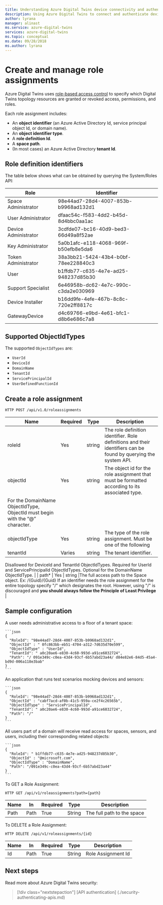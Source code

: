 ```yaml
---
title: Understanding Azure Digital Twins device connectivity and authentication | Microsoft Docs
description: Using Azure Digital Twins to connect and authenticate devices
author: lyrana
manager: alinast
ms.service: azure-digital-twins
services: azure-digital-twins
ms.topic: conceptual
ms.date: 09/28/2018
ms.author: lyrana
---
```


# Create and manage role assignments

Azure Digital Twins uses [role-based access control](./security-role-based-access-control.md) to specify which Digital Twins topology resources are granted or revoked access, permissions, and roles.

Each role assignment includes:

* An **object identifier** (an Azure Active Directory Id, service principal object Id, or domain name).
* An **object identifier type**.
* A **role definition Id**.
* A **space path**.
* (In most cases) an Azure Active Directory **tenant Id**.

## Role definition identifiers

The table below shows what can be obtained by querying the System/Roles API:

|**Role** | **Identifier** |
|---------|---------|
| Space Administrator | 98e44ad7-28d4-4007-853b-b9968ad132d1 |
| User Administrator| dfaac54c-f583-4dd2-b45d-8d4bbc0aa1ac |
| Device Administrator | 3cdfde07-bc16-40d9-bed3-66d49a8f52ae |
| Key Administrator | 5a0b1afc-e118-4068-969f-b50efb8e5da6 |
| Token Administrator | 38a3bb21-5424-43b4-b0bf-78ee228840c3 |
| User | b1ffdb77-c635-4e7e-ad25-948237d85b30 |
| Support Specialist | 6e46958b-dc62-4e7c-990c-c3da2e030969 |
| Device Installer | b16dd9fe-4efe-467b-8c8c-720e2ff8817c |
| GatewayDevice | d4c69766-e9bd-4e61-bfc1-d8b6e686c7a8 |

## Supported ObjectIdTypes

The supported `ObjectIdTypes` are:

* `UserId`
* `DeviceId`
* `DomainName`
* `TenantId`
* `ServicePrincipalId`
* `UserDefinedFunctionId`

## Create a role assignment

```plaintext
HTTP POST /api/v1.0/roleassignments
```

| **Name** | **Required** | **Type** | **Description** |
|---------|---------|---------|---------|
|roleId	| Yes |	string | The role definition identifier. Role definitions and their identifiers can be found by querying the system API. |
|objectId | Yes |	string | The object id for the role assignment that must be formatted according to its associated type.
For the DomainName ObjectIdType, ObjectId must begin with the “@” character. |
| objectIdType | Yes |string | The type of the role assignment. Must be one of the following |
| tenantId | Varies | string |	The tenant identifier.
Disallowed for DeviceId and TenantId ObjectIdTypes.
Required for UserId and ServicePrincipalId ObjectIdTypes.
Optional for the DomainName ObjectIdType. |
| path* | Yes | string |The full access path to the Space object. Ex: /{Guid}/{Guid} If an identifier needs the role assignment for the entire topology specify "/" which designates the root. However, using "/" is discouraged and **you should always follow the Principle of Least Privilege** |

## Sample configuration

A user needs administrative access to a floor of a tenant space:

    ```json
    {
      "RoleId": "98e44ad7-28d4-4007-853b-b9968ad132d1",
      "ObjectId" : " 0fc863bb-eb51-4704-a312-7d635d70e599",
      "ObjectIdType" : "UserId",
      "TenantId": " a0c20ae6-e830-4c60-993d-a91ce6032724",
      "Path": "/ 091e349c-c0ea-43d4-93cf-6b57abd23a44/ d84e82e6-84d5-45a4-bd9d-006a118e3bab"
    }
    ```

An application that runs test scenarios mocking devices and sensors:

    ```json
    {
      "RoleId": "98e44ad7-28d4-4007-853b-b9968ad132d1",
      "ObjectId" : "cabf7acd-af0b-41c5-959a-ce2f4c26565b",
      "ObjectIdType" : "ServicePrincipalId",
      "TenantId": " a0c20ae6-e830-4c60-993d-a91ce6032724",
      "Path": "/"
    }
    ```

All users part of a domain will receive read access for spaces, sensors, and users, including their corresponding related objects:

    ```json
    {
      "RoleId": " b1ffdb77-c635-4e7e-ad25-948237d85b30",
      "ObjectId" : "@microsoft.com",
      "ObjectIdType" : "DomainName",
      "Path": "/091e349c-c0ea-43d4-93cf-6b57abd23a44"
    }
    ```

To GET a Role Assignment:

```plaintext
HTTP GET /api/v1/roleassignments?path={path}
```

| **Name** | **In** | **Required** |	**Type** |	**Description** |
|---------|---------|---------|---------|---------|
| Path | Path | True | String |	The full path to the space |

To DELETE a Role Assignment:

```plaintext
HTTP DELETE /api/v1/roleassignments/{id}
```

| **Name** | **In** | **Required** | **Type** | **Description** |
|---------|---------|---------|---------|---------|
| Id | Path| True | String |	Role Assignment Id |

## Next steps

Read more about Azure Digital Twins security:

> [!div class="nextstepaction"]
> [API authentication] (./security-authenticating-apis.md)